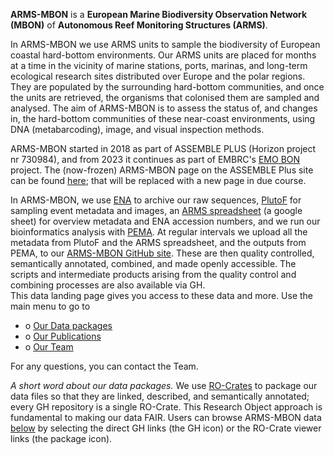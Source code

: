 
**ARMS-MBON** is a **European Marine Biodiversity Observation Network (MBON)** of **Autonomous Reef Monitoring Structures (ARMS)**.

In ARMS-MBON we use ARMS units to sample the biodiversity of European coastal hard-bottom environments. Our ARMS units are placed for months at a time in the vicinity of marine stations, ports, marinas, and long-term ecological research sites distributed over Europe and the polar regions. They are populated by the surrounding hard-bottom communities, and once the units are retrieved, the organisms that colonised them are sampled and analysed. The aim of ARMS-MBON is to assess the status of, and changes in, the hard-bottom communities of these near-coast environments, using DNA (metabarcoding), image, and visual inspection methods. 

ARMS-MBON started in 2018 as part of ASSEMBLE PLUS (Horizon project nr 730984), and from 2023 it continues as part of EMBRC's <a href="https://www.embrc.eu/emo-bon" target="_blank">EMO BON</a> project. The (now-frozen) ARMS-MBON page on the ASSEMBLE Plus site can be found <a href="https:///www.arms-mbon.eu" target="_blank">here</a>; that will be replaced with a new page in due course. 

In ARMS-MBON, we use [ENA](https://www.ebi.ac.uk/ena/browser/home) to archive our raw sequences, [PlutoF](https://plutof.ut.ee/#/) for sampling event metadata and images, an [ARMS spreadsheet](https://docs.google.com/spreadsheets/d/1j3yuY5lmoPMo91w6e3kkJ6pmp1X6FVGUtLealuKJ3wE/edit?gid=1607535453#gid=1607535453) (a google sheet) for overview metadata and ENA accession numbers, and we run our bioinformatics analysis with [PEMA](https://github.com/hariszaf/pema). At regular intervals we upload all the metadata from PlutoF and the ARMS spreadsheet, and the outputs from PEMA, to our [ARMS-MBON GitHub site](https://github.com/arms-mbon). These are then quality controlled, semantically annotated, combined, and made openly accessible. The scripts and intermediate products arising from the quality control and combining processes are also available via GH. <br>
This data landing page gives you access to these data and more. Use the main menu to go to

- o [Our Data packages](https://data.arms-mbon.org/#crates)<br>
- o [Our Publications](https://data.arms-mbon.org/#publications)<br>
- o [Our Team](https://data.arms-mbon.org/#team)<br>

For any questions, you can contact the Team.   
  
  
*A short word about our data packages.* We use <a href="https://www.researchobject.org/ro-crate/" target="_blank">RO-Crates</a> to package our data files so that they are linked, described, and semantically annotated; every GH repository is a single RO-Crate. This Research Object approach is fundamental to making our data FAIR. Users can browse ARMS-MBON data [below](https://data.arms-mbon.org/#crates) by selecting the direct GH links (the GH icon) or the RO-Crate viewer links (the package icon).

